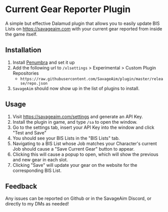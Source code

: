 # Current Gear Reporter Plugin
A simple but effective Dalamud plugin that allows you to easily update BIS Lists on https://savageaim.com with your current gear reported from inside the game itself.

## Installation
1. Install [Penumbra](https://github.com/xivdev/Penumbra) and set it up
2. Add the following url to `/xlsettings` > Experimental > Custom Plugin Repositories
    - `https://raw.githubusercontent.com/SavageAim/plugin/master/release/repo.json`
3. `SavageAim` should now show up in the list of plugins to install.

## Usage
1. Visit https://savageaim.com/settings and generate an API Key.
2. Install the plugin in game, and type `/sa` to open the window.
3. Go to the settings tab, insert your API Key into the window and click "Test and Save"
4. You should see your BIS Lists in the "BIS Lists" tab.
5. Navigating to a BIS List whose Job matches your Character's current Job should cause a "Save Current Gear" button to appear.
6. Clicking this will cause a popup to open, which will show the previous and new gear in each slot.
7. Clicking "Save" will update your gear on the website for the corresponding BIS List.

## Feedback
Any issues can be reported on Github or in the SavageAim Discord, or directly to my DMs as needed!
